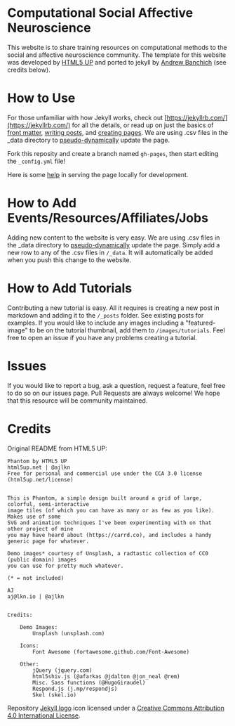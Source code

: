 # Computational Social Affective Neuroscience
This website is to share training resources on computational methods to the social and affective neuroscience community. The template for this website was developed by [HTML5 UP](https://html5up.net/) and ported to jekyll by [Andrew Banchich](https://github.com/andrewbanchich/phantom-jekyll-theme) (see credits below).

# How to Use

For those unfamiliar with how Jekyll works, check out [https://jekyllrb.com/](https://jekyllrb.com/) for all the details, 
or read up on just the basics of [front matter](https://jekyllrb.com/docs/frontmatter/), [writing posts](https://jekyllrb.com/docs/posts/), 
and [creating pages](https://jekyllrb.com/docs/pages/).  We are using .csv files in the _data directory to [pseudo-dynamically](https://jekyllrb.com/docs/datafiles/) update the page.

Fork this reposity and create a branch named `gh-pages`, then start editing the `_config.yml` file!

Here is some [help](https://help.github.com/articles/setting-up-your-github-pages-site-locally-with-jekyll/) in serving the page locally for development.

# How to Add Events/Resources/Affiliates/Jobs

Adding new content to the website is very easy.   We are using .csv files in the _data directory to [pseudo-dynamically](https://jekyllrb.com/docs/datafiles/) update the page. Simply add a new row to any of the .csv files in `/_data`.  It will automatically be added when you push this change to the website.

# How to Add Tutorials

Contributing a new tutorial is easy.  All it requires is creating a new post in markdown and adding it to the `/_posts` folder.  See existing posts for examples. If you would like to include any images including a "featured-image" to be on the tutorial thumbnail, add them to `/images/tutorials`.  Feel free to open an issue if you have any problems creating a tutorial.

# Issues

If you would like to report a bug, ask a question, request a feature, feel free to do so on our issues page.
Pull Requests are always welcome!  We hope that this resource will be community maintained.


# Credits

Original README from HTML5 UP:

```
Phantom by HTML5 UP
html5up.net | @ajlkn
Free for personal and commercial use under the CCA 3.0 license (html5up.net/license)


This is Phantom, a simple design built around a grid of large, colorful, semi-interactive
image tiles (of which you can have as many or as few as you like). Makes use of some
SVG and animation techniques I've been experimenting with on that other project of mine
you may have heard about (https://carrd.co), and includes a handy generic page for whatever.

Demo images* courtesy of Unsplash, a radtastic collection of CC0 (public domain) images
you can use for pretty much whatever.

(* = not included)

AJ
aj@lkn.io | @ajlkn


Credits:

	Demo Images:
		Unsplash (unsplash.com)

	Icons:
		Font Awesome (fortawesome.github.com/Font-Awesome)

	Other:
		jQuery (jquery.com)
		html5shiv.js (@afarkas @jdalton @jon_neal @rem)
		Misc. Sass functions (@HugoGiraudel)
		Respond.js (j.mp/respondjs)
		Skel (skel.io)
```

Repository [Jekyll logo](https://github.com/jekyll/brand) icon licensed under a [Creative Commons Attribution 4.0 International License](http://choosealicense.com/licenses/cc-by-4.0/).
